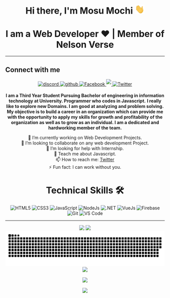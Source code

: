 
<h1 align="center">Hi there, I'm Mosu Mochi  <img src="https://github.com/ABSphreak/ABSphreak/blob/master/gifs/Hi.gif" height="30px" width="30px"></h1>
<h1 align="center">I am a Web Developer ❤ | Member of Nelson Verse </h1>

--- 

## Connect with me  
<div align="center">
 <a href="https://discord.com/もう少しだけ#5654" target="_blank">
<img src=https://img.shields.io/badge/Discord-5865F2?style=for-the-badge&logo=discord&logoColor=white alt=discord style="margin-bottom: 5px;" />
</a>
<a href="https://github.com/momo2611" target="_blank">
<img src=https://img.shields.io/badge/github-%2324292e.svg?&style=for-the-badge&logo=github&logoColor=white alt=github style="margin-bottom: 5px;" />
</a>  
 <a href="#" target="_blank">
<img src=https://img.shields.io/badge/Facebook-1877F2?style=for-the-badge&logo=facebook&logoColor=white alt=Facebook style="margin-bottom: 5px;" />
</a>  
 <a href="#" target="_blank">
<img src=https://img.shields.io/badge/LinkedIn-0077B5?style=for-the-badge&logo=linkedin&logoColor=white style="margin-bottom: 5px;" />
</a>  
 <a href="https://twitter.com/Mhanhman26" target="_blank">
<img src=https://img.shields.io/badge/Twitter-1DA1F2?style=for-the-badge&logo=twitter&logoColor=white alt=Twitter style="margin-bottom: 5px;" />
</a>

<!--
**amruta-07/amruta-07** is a ✨ _special_ ✨ repository because its `README.md` (this file) appears on your GitHub profile.
 Here are some ideas to get you started:  
 I am CSE'23. my main interest lies in Web Development and DSA. I am always curious to learn something new.
- 🔭 I’m currently working on Web Development Projects.
- 🌱 I’m currently learning Best Practices for DSA and CP.
- 👯 I’m looking to collaborate on any web development Project.
- 🤔 I’m looking for help with Internship.
- 💬 Ask me about Java.
- 📫 How to reach me: [LinkedIn](https://www.linkedin.com/in/amruta-misal-5a53341a8).
- 😄 Pronouns: You can give one.
- ⚡ Fun fact: I can work without music.
-->  

**I am a Third Year Student Pursuing Bachelor of engineering in information technology at University. Programmer who codes in Javascript.**
**I really like to explore new Domains. I am good at analyzing and problem solving. My objective is to build a career in an organization which can provide me with the opportunity     to apply my skills for growth and profitability of the organization as well as to grow as an individual.
   I am a dedicated and hardworking member of the team.**

 🔭 I’m currently working on Web Development Projects.  
 👯 I’m looking to collaborate on any web development Project.  
   🤔 I’m looking for help with Internship.  
 💬 Teach me about Javascript.  
 📫 How to reach me: [Twitter](https://twitter.com/Mhanhman26)  
 ⚡ Fun fact: I can work without you.  
   
 <h1>Technical Skills 🛠</h1>

<p align="center"> 
<img alt="HTML5" src="https://img.shields.io/badge/html5-%23E34F26.svg?&style=for-the-badge&logo=html5&logoColor=white" />
 <img alt="CSS3" src="https://img.shields.io/badge/css3-%231572B6.svg?&style=for-the-badge&logo=css3&logoColor=white" />
 <img alt="JavaScript" src="https://img.shields.io/badge/javascript-%23323330.svg?&style=for-the-badge&logo=javascript&logoColor=%23F7DF1E" />
 <img alt="NodeJs" src="https://img.shields.io/badge/Node.js-339933?style=for-the-badge&logo=nodedotjs&logoColor=white" />
    <img alt=".NET" src="https://img.shields.io/badge/.NET-512BD4?style=for-the-badge&logo=dotnet&logoColor=white" />
    <img alt="VueJs" src="https://img.shields.io/badge/Vue.js-35495E?style=for-the-badge&logo=vuedotjs&logoColor=4FC08D" />
    <img alt="Firebase" src="https://img.shields.io/badge/firebase-ffca28?style=for-the-badge&logo=firebase&logoColor=black" />
    <img alt="Git" src="https://img.shields.io/badge/Git-F05032?style=for-the-badge&logo=git&logoColor=white" />
    <img alt="VS Code" src="https://img.shields.io/badge/Visual_Studio_Code-0078D4?style=for-the-badge&logo=visual%20studio%20code&logoColor=white" />
</p>  
 
 --- 
 
 
 
   

 
 
 <div align="center">
<img src="https://github-readme-stats.vercel.app/api/top-langs/?username=momo2611&layout=compact&theme=dracula"></img>
<img src="https://github-readme-stats.vercel.app/api?username=momo2611&show_icons=true&theme=dracula"></img>
</div>  

  
  <div align="center">
<img src="https://github.com/kothariji/kothariji/blob/master/github-user-contribution.svg"></img>
</div>

<div align="center">
<img src="https://img.shields.io/github/followers/momo2611.svg?style=social&label=Follow"></img>

<img src="https://gpvc.arturio.dev/momo2611"></img>
</div>

<div align="center">
 <img src="https://activity-graph.herokuapp.com/graph?username=momo2611&bg_color=FFFFFF&color=000000&line=000000&point=00FF00"></div>

